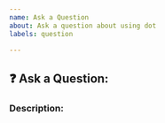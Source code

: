 ```yaml
---
name: Ask a Question
about: Ask a question about using dot
labels: question

---
```


## :question: Ask a Question:

### Description:

<!-- A clear and concise description of your question. Ex. what is/how to [...] -->
